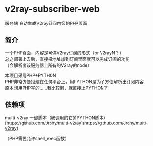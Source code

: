 # v2ray-subscriber-web
服务端 自动生成V2ray订阅内容的PHP页面

## 简介
一个PHP页面，内容是可供V2ray订阅的形式（or V2rayN？）  
总之部署上去后，直接把地址加到订阅里面就可以完成订阅的功能  
（会解析出该服务器上所有的V2ray的node）  
  
本项目采用PHP+PYTHON  
PHP非常方便搭建在任何平台上，用PYTHON是为了方便解析出订阅内容  
原本想用PHP写的……我比较懒，就直接上PYTHON了  

## 依赖项
multi-v2ray 一键脚本（我调用的它的PYTHON脚本）
[https://github.com/Jrohy/multi-v2ray](https://github.com/Jrohy/multi-v2ray)

（PHP需要允许shell_exec函数）


